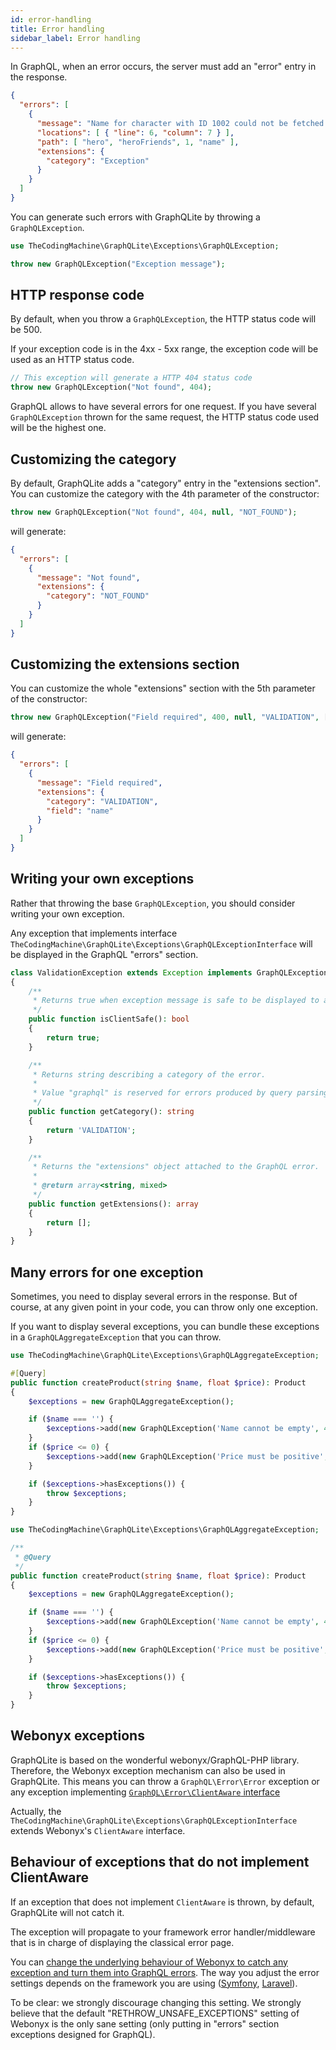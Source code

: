```yaml
---
id: error-handling
title: Error handling
sidebar_label: Error handling
---
```


In GraphQL, when an error occurs, the server must add an "error" entry in the response.

```json
{
  "errors": [
    {
      "message": "Name for character with ID 1002 could not be fetched.",
      "locations": [ { "line": 6, "column": 7 } ],
      "path": [ "hero", "heroFriends", 1, "name" ],
      "extensions": {
        "category": "Exception"
      }
    }
  ]
}
```

You can generate such errors with GraphQLite by throwing a `GraphQLException`.

```php
use TheCodingMachine\GraphQLite\Exceptions\GraphQLException;

throw new GraphQLException("Exception message");
```

## HTTP response code

By default, when you throw a `GraphQLException`, the HTTP status code will be 500.

If your exception code is in the 4xx - 5xx range, the exception code will be used as an HTTP status code.

```php
// This exception will generate a HTTP 404 status code
throw new GraphQLException("Not found", 404);
```

<div class="alert alert--info">GraphQL allows to have several errors for one request. If you have several
<code>GraphQLException</code> thrown for the same request, the HTTP status code used will be the highest one.</div>

## Customizing the category

By default, GraphQLite adds a "category" entry in the "extensions section". You can customize the category with the
4th parameter of the constructor:

```php
throw new GraphQLException("Not found", 404, null, "NOT_FOUND");
```

will generate:

```json
{
  "errors": [
    {
      "message": "Not found",
      "extensions": {
        "category": "NOT_FOUND"
      }
    }
  ]
}
```

## Customizing the extensions section

You can customize the whole "extensions" section with the 5th parameter of the constructor:

```php
throw new GraphQLException("Field required", 400, null, "VALIDATION", ['field' => 'name']);
```

will generate:

```json
{
  "errors": [
    {
      "message": "Field required",
      "extensions": {
        "category": "VALIDATION",
        "field": "name"
      }
    }
  ]
}
```

## Writing your own exceptions

Rather that throwing the base `GraphQLException`, you should consider writing your own exception.

Any exception that implements interface `TheCodingMachine\GraphQLite\Exceptions\GraphQLExceptionInterface` will be displayed
in the GraphQL "errors" section.

```php
class ValidationException extends Exception implements GraphQLExceptionInterface
{
    /**
     * Returns true when exception message is safe to be displayed to a client.
     */
    public function isClientSafe(): bool
    {
        return true;
    }

    /**
     * Returns string describing a category of the error.
     *
     * Value "graphql" is reserved for errors produced by query parsing or validation, do not use it.
     */
    public function getCategory(): string
    {
        return 'VALIDATION';
    }

    /**
     * Returns the "extensions" object attached to the GraphQL error.
     *
     * @return array<string, mixed>
     */
    public function getExtensions(): array
    {
        return [];
    }
}
```

## Many errors for one exception

Sometimes, you need to display several errors in the response. But of course, at any given point in your code, you can
throw only one exception.

If you want to display several exceptions, you can bundle these exceptions in a `GraphQLAggregateException` that you can
throw.

<!--DOCUSAURUS_CODE_TABS-->
<!--PHP 8+-->
```php
use TheCodingMachine\GraphQLite\Exceptions\GraphQLAggregateException;

#[Query]
public function createProduct(string $name, float $price): Product
{
    $exceptions = new GraphQLAggregateException();

    if ($name === '') {
        $exceptions->add(new GraphQLException('Name cannot be empty', 400, null, 'VALIDATION'));
    }
    if ($price <= 0) {
        $exceptions->add(new GraphQLException('Price must be positive', 400, null, 'VALIDATION'));
    }

    if ($exceptions->hasExceptions()) {
        throw $exceptions;
    }
}
```
<!--PHP 7+-->
```php
use TheCodingMachine\GraphQLite\Exceptions\GraphQLAggregateException;

/**
 * @Query
 */
public function createProduct(string $name, float $price): Product
{
    $exceptions = new GraphQLAggregateException();

    if ($name === '') {
        $exceptions->add(new GraphQLException('Name cannot be empty', 400, null, 'VALIDATION'));
    }
    if ($price <= 0) {
        $exceptions->add(new GraphQLException('Price must be positive', 400, null, 'VALIDATION'));
    }

    if ($exceptions->hasExceptions()) {
        throw $exceptions;
    }
}
```
<!--END_DOCUSAURUS_CODE_TABS-->

## Webonyx exceptions

GraphQLite is based on the wonderful webonyx/GraphQL-PHP library. Therefore, the Webonyx exception mechanism can
also be used in GraphQLite. This means you can throw a `GraphQL\Error\Error` exception or any exception implementing
[`GraphQL\Error\ClientAware` interface](http://webonyx.github.io/graphql-php/error-handling/#errors-in-graphql)

Actually, the `TheCodingMachine\GraphQLite\Exceptions\GraphQLExceptionInterface` extends Webonyx's `ClientAware` interface.

## Behaviour of exceptions that do not implement ClientAware

If an exception that does not implement `ClientAware` is thrown, by default, GraphQLite will not catch it.

The exception will propagate to your framework error handler/middleware that is in charge of displaying the classical error page.

You can [change the underlying behaviour of Webonyx to catch any exception and turn them into GraphQL errors](http://webonyx.github.io/graphql-php/error-handling/#debugging-tools).
The way you adjust the error settings depends on the framework you are using ([Symfony](symfony-bundle.md), [Laravel](laravel-package.md)).

<div class="alert alert--info">To be clear: we strongly discourage changing this setting. We strongly believe that the
default "RETHROW_UNSAFE_EXCEPTIONS" setting of Webonyx is the only sane setting (only putting in "errors" section exceptions
designed for GraphQL).</div>
